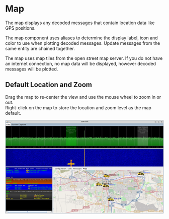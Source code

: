 # Map #

The map displays any decoded messages that contain location data like GPS positions.

The map component uses [aliases](Alias) to determine the display label, icon 
and color to use when plotting decoded messages.  Update messages from the same 
entity are chained together.

The map uses map tiles from the open street map server.  If you do not have an 
internet connection, no map data will be displayed, however decoded messages 
will be plotted.

## Default Location and Zoom ##
Drag the map to re-center the view and use the mouse wheel to zoom in or out.  
Right-click on the map to store the location and zoom level as the map default.

![](images/map.png)
